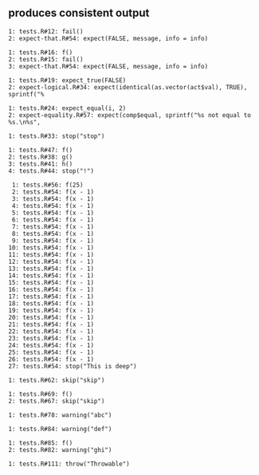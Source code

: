 ## produces consistent output

    1: tests.R#12: fail()
    2: expect-that.R#54: expect(FALSE, message, info = info)
    
    1: tests.R#16: f()
    2: tests.R#15: fail()
    3: expect-that.R#54: expect(FALSE, message, info = info)
    
    1: tests.R#19: expect_true(FALSE)
    2: expect-logical.R#34: expect(identical(as.vector(act$val), TRUE), sprintf("%
    
    1: tests.R#24: expect_equal(i, 2)
    2: expect-equality.R#57: expect(comp$equal, sprintf("%s not equal to %s.\n%s",
    
    1: tests.R#33: stop("stop")
    
    1: tests.R#47: f()
    2: tests.R#38: g()
    3: tests.R#41: h()
    4: tests.R#44: stop("!")
    
     1: tests.R#56: f(25)
     2: tests.R#54: f(x - 1)
     3: tests.R#54: f(x - 1)
     4: tests.R#54: f(x - 1)
     5: tests.R#54: f(x - 1)
     6: tests.R#54: f(x - 1)
     7: tests.R#54: f(x - 1)
     8: tests.R#54: f(x - 1)
     9: tests.R#54: f(x - 1)
    10: tests.R#54: f(x - 1)
    11: tests.R#54: f(x - 1)
    12: tests.R#54: f(x - 1)
    13: tests.R#54: f(x - 1)
    14: tests.R#54: f(x - 1)
    15: tests.R#54: f(x - 1)
    16: tests.R#54: f(x - 1)
    17: tests.R#54: f(x - 1)
    18: tests.R#54: f(x - 1)
    19: tests.R#54: f(x - 1)
    20: tests.R#54: f(x - 1)
    21: tests.R#54: f(x - 1)
    22: tests.R#54: f(x - 1)
    23: tests.R#54: f(x - 1)
    24: tests.R#54: f(x - 1)
    25: tests.R#54: f(x - 1)
    26: tests.R#54: f(x - 1)
    27: tests.R#54: stop("This is deep")
    
    1: tests.R#62: skip("skip")
    
    1: tests.R#69: f()
    2: tests.R#67: skip("skip")
    
    1: tests.R#78: warning("abc")
    
    1: tests.R#84: warning("def")
    
    1: tests.R#85: f()
    2: tests.R#82: warning("ghi")
    
    1: tests.R#111: throw("Throwable")
    


